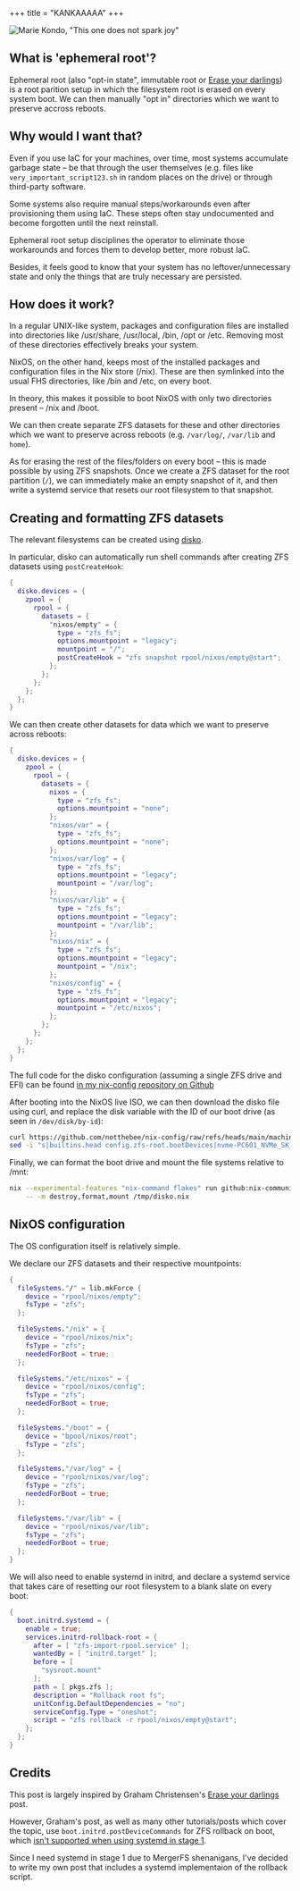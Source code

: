 +++
title = "KANKAAAAA"
+++

![Marie Kondo, "This one does not spark joy"](images/sparkjoy.jpg)

## What is 'ephemeral root'?

Ephemeral root (also "opt-in state", immutable root or
[Erase your darlings](https://grahamc.com/blog/erase-your-darlings/))
is a root parition setup in which the filesystem root is erased on
every system boot.
We can then manually "opt in" directories which we want to preserve accross reboots.

## Why would I want that?

Even if you use IaC for your machines, over time, most systems accumulate
garbage state – be that through the user themselves (e.g. files like
`very_important_script123.sh` in random places on the drive) or through
third-party software.

Some systems also require manual steps/workarounds even after provisioning them
using IaC. These steps often stay undocumented and become forgotten until the
next reinstall.

Ephemeral root setup disciplines the operator to eliminate those workarounds and
forces them to develop better, more robust IaC.

Besides, it feels good to know that your system has no leftover/unnecessary state
and only the things that are truly necessary are persisted.

## How does it work?

In a regular UNIX-like system, packages and configuration files are installed
into directories like /usr/share, /usr/local, /bin, /opt or /etc.
Removing most of these directories effectively breaks your system.

NixOS, on the other hand, keeps most of the installed packages and configuration
files in the Nix store (/nix). These are then symlinked into the usual
FHS directories, like /bin and /etc, on every boot.

In theory, this makes it possible to boot NixOS with only two
directories present – /nix and /boot.

We can then create separate ZFS datasets for these and other
directories which we want to preserve across reboots
(e.g. `/var/log/`, `/var/lib` and `home`).

As for erasing the rest of the files/folders on every boot –
this is made possible by using ZFS snapshots. Once we create a
ZFS dataset for the root partition (`/`), we can immediately
make an empty snapshot of it, and then write a systemd service
that resets our root filesystem to that snapshot.

## Creating and formatting ZFS datasets

The relevant filesystems can be created using [disko](https://github.com/nix-community/disko).

In particular, disko can automatically run shell commands after creating ZFS
datasets using `postCreateHook`:

```nix
{
  disko.devices = {
    zpool = {
      rpool = {
        datasets = {
          "nixos/empty" = {
            type = "zfs_fs";
            options.mountpoint = "legacy";
            mountpoint = "/";
            postCreateHook = "zfs snapshot rpool/nixos/empty@start";
          };
        };
      };
    };
  };
}
```

We can then create other datasets for data which we want to preserve across reboots:

```nix
{
  disko.devices = {
    zpool = {
      rpool = {
        datasets = {
          nixos = {
            type = "zfs_fs";
            options.mountpoint = "none";
          };
          "nixos/var" = {
            type = "zfs_fs";
            options.mountpoint = "none";
          };
          "nixos/var/log" = {
            type = "zfs_fs";
            options.mountpoint = "legacy";
            mountpoint = "/var/log";
          };
          "nixos/var/lib" = {
            type = "zfs_fs";
            options.mountpoint = "legacy";
            mountpoint = "/var/lib";
          };
          "nixos/nix" = {
            type = "zfs_fs";
            options.mountpoint = "legacy";
            mountpoint = "/nix";
          };
          "nixos/config" = {
            type = "zfs_fs";
            options.mountpoint = "legacy";
            mountpoint = "/etc/nixos";
          };
        };
      };
    };
  };
}
```

The full code for the disko configuration (assuming a single ZFS drive and EFI) can be found
[in my nix-config repository on Github](https://github.com/notthebee/nix-config/blob/main/machines/nixos/aria/disko.nix)

After booting into the NixOS live ISO, we can then download the disko file using curl, and replace the disk variable with the ID of our boot drive (as seen in `/dev/disk/by-id`):

```bash
curl https://github.com/notthebee/nix-config/raw/refs/heads/main/machines/nixos/aria/disko.nix -o /tmp/disko.nix
sed -i "s|builtins.head config.zfs-root.bootDevices|nvme-PC601_NVMe_SK_hynix_256GB_AI97N00681CA38E2W|" /tmp/disko.nix
```

Finally, we can format the boot drive and mount the file systems relative to /mnt:

```bash
nix --experimental-features "nix-command flakes" run github:nix-community/disko \
    -- -m destroy,format,mount /tmp/disko.nix
```

## NixOS configuration

The OS configuration itself is relatively simple.

We declare our ZFS datasets and their respective mountpoints:

```nix
{
  fileSystems."/" = lib.mkForce {
    device = "rpool/nixos/empty";
    fsType = "zfs";
  };

  fileSystems."/nix" = {
    device = "rpool/nixos/nix";
    fsType = "zfs";
    neededForBoot = true;
  };

  fileSystems."/etc/nixos" = {
    device = "rpool/nixos/config";
    fsType = "zfs";
    neededForBoot = true;
  };

  fileSystems."/boot" = {
    device = "bpool/nixos/root";
    fsType = "zfs";
  };

  fileSystems."/var/log" = {
    device = "rpool/nixos/var/log";
    fsType = "zfs";
    neededForBoot = true;
  };

  fileSystems."/var/lib" = {
    device = "rpool/nixos/var/lib";
    fsType = "zfs";
    neededForBoot = true;
  };
}
```

We will also need to enable systemd in initrd, and declare a systemd service
that takes care of resetting our root filesystem to a blank slate on every boot:

```nix
{
  boot.initrd.systemd = {
    enable = true;
    services.initrd-rollback-root = {
      after = [ "zfs-import-rpool.service" ];
      wantedBy = [ "initrd.target" ];
      before = [
        "sysroot.mount"
      ];
      path = [ pkgs.zfs ];
      description = "Rollback root fs";
      unitConfig.DefaultDependencies = "no";
      serviceConfig.Type = "oneshot";
      script = "zfs rollback -r rpool/nixos/empty@start";
    };
  };
}
```

## Credits

This post is largely inspired by Graham Christensen's
[Erase your darlings](https://grahamc.com/blog/erase-your-darlings/) post.

However, Graham's post, as well as many other tutorials/posts which cover the topic,
use `boot.initrd.postDeviceCommands` for ZFS rollback on boot,
which [isn't supported when using systemd in stage 1](https://github.com/NixOS/nixpkgs/blob/7046248e4f0acb90b47cc4336203eb810293e147/nixos/modules/system/boot/systemd/initrd.nix#L403).

Since I need systemd in stage 1 due to MergerFS shenanigans,
I've decided to write my own post that includes a systemd implementaion
of the rollback script.
